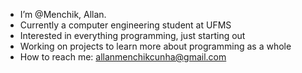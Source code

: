 - I’m @Menchik, Allan.
- Currently a computer engineering student at UFMS
- Interested in everything programming, just starting out
- Working on projects to learn more about programming as a whole
- How to reach me: allanmenchikcunha@gmail.com

<!---
Menchik/Menchik is a ✨ special ✨ repository because its `README.md` (this file) appears on your GitHub profile.
You can click the Preview link to take a look at your changes.
--->
